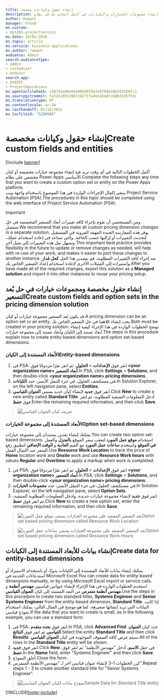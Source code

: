 ```yaml
---
title: إنشاء حقول وكيانات مخصصة
description: يوضح هذا الموضوع كيفية إنشاء مجموعات الخيارات والكيانات في الحل الخاص بك في نظام Power Apps الأساسي.
author: Rumant
manager: kfend
ms.custom:
- dyn365-projectservice
ms.date: 10/01/2020
ms.topic: article
ms.service: business-applications
ms.author: rumant
audience: Admin
search.audienceType:
- admin
- customizer
- enduser
search.app:
- D365PS
- ProjectOperations
ms.openlocfilehash: c58745a46e84a40b90fbb3cbf89b10e293588fc3
ms.sourcegitcommit: fa32b1893286f20271fa4ec4be8fc68bd135f53c
ms.translationtype: HT
ms.contentlocale: ar-SA
ms.lasthandoff: 02/15/2021
ms.locfileid: "5290505"
---
```

# <a name="create-custom-fields-and-entities"></a><span data-ttu-id="2608b-103">إنشاء حقول وكيانات مخصصة</span><span class="sxs-lookup"><span data-stu-id="2608b-103">Create custom fields and entities</span></span> 

[!include [banner](../includes/psa-now-project-operations.md)]

<span data-ttu-id="2608b-104">أكمل الخطوات التالية في أي وقت تريد فيه إنشاء مجموعة خيارات مخصصة أو كيان مخصص على نظام Power Apps الأساسي.</span><span class="sxs-lookup"><span data-stu-id="2608b-104">Complete the following steps any time that you want to create a custom option set or entity on the Power Apps platform.</span></span>  
<span data-ttu-id="2608b-105">ينبغي إكمال الإجراءات الواردة في هذا الموضوع باستخدام واجهة ويب Project Service Automation (PSA).</span><span class="sxs-lookup"><span data-stu-id="2608b-105">The procedures in this topic should be completed using the web interface of Project Service Automation (PSA).</span></span>

> [!IMPORTANT]
> <span data-ttu-id="2608b-106">ومن المستحسن أن تقوم بإجراء كافة تغييرات أبعاد التسعير المخصصة في حل منفصل.</span><span class="sxs-lookup"><span data-stu-id="2608b-106">We recommend that you make all custom pricing dimension changes in a separate solution.</span></span> <span data-ttu-id="2608b-107">يوفر هذه الممارسة الجيدة المهمة المرونة في المستقبل لتحديث التغييرات أو إزالتها حسب الحاجة، والتي تساعد في إعادة استخدام عملك، وتسهل نقل هذه التغييرات إلى مثيل آخر.</span><span class="sxs-lookup"><span data-stu-id="2608b-107">This important best practice provides flexibility in the future to update or remove changes as needed, will help with re-use of your work, and makes it easier to port these changes to another instance.</span></span> <span data-ttu-id="2608b-108">بعد إجراء كافة التغييرات المطلوبة، قم بتصدير هذا الحل **كحل مُدار** واستيراده إلى المثيلات الأخرى لإعادة استخدام إعداد التسعير الخاص بك.</span><span class="sxs-lookup"><span data-stu-id="2608b-108">After you have made all of the required changes, export this solution as a **Managed solution** and import it into other instances to reuse your pricing setup.</span></span>

  
## <a name="create-custom-fields-and-option-sets-in-the-pricing-dimension-solution"></a><span data-ttu-id="2608b-109">إنشاء حقول مخصصة ومجموعات خيارات في حل بُعد التسعير</span><span class="sxs-lookup"><span data-stu-id="2608b-109">Create custom fields and option sets in the pricing dimension solution</span></span>

<span data-ttu-id="2608b-110">قد يكون بُعد التسعير مجموعة خيارات أو كيان.</span><span class="sxs-lookup"><span data-stu-id="2608b-110">A pricing dimension can be an option set or an entity.</span></span> <span data-ttu-id="2608b-111">يجب إنشاء كلاهما في حل التسعير الخاص بك.</span><span class="sxs-lookup"><span data-stu-id="2608b-111">Both must be created in your pricing solution.</span></span> <span data-ttu-id="2608b-112">توضح الخطوات الواردة في هذا الإجراء كيفية إنشاء أبعاد تستند إلى الكيان وأبعاد تستند إلى مجموعة خيارات.</span><span class="sxs-lookup"><span data-stu-id="2608b-112">The steps in this procedure explain how to create entity-based dimensions and option set-based dimensions.</span></span>

### <a name="entity-based-dimensions"></a><span data-ttu-id="2608b-113">الأبعاد المستندة إلى الكيان</span><span class="sxs-lookup"><span data-stu-id="2608b-113">Entity-based dimensions</span></span>

1. <span data-ttu-id="2608b-114">في PSA، انقر فوق **الإعدادات** > **الحلول**، ثم انقر نقرًا مزدوجًا فوق **\<your organization name> أبعاد التسعير**.</span><span class="sxs-lookup"><span data-stu-id="2608b-114">In PSA, click **Settings** > **Solutions**, and then double-click **\<your organization name> pricing dimensions**.</span></span>
2. <span data-ttu-id="2608b-115">في مستكشف الحلول، في جزء التنقل الأيسر، حدد **الكيانات**.</span><span class="sxs-lookup"><span data-stu-id="2608b-115">In Solution Explorer, on the left navigation pane, select **Entities**.</span></span>
3. <span data-ttu-id="2608b-116">انقر فوق **جديد** لإنشاء كيان جديد يسمي **العنوان القياسي**.</span><span class="sxs-lookup"><span data-stu-id="2608b-116">Click **New** to create a new entity called **Standard Title**.</span></span> <span data-ttu-id="2608b-117">أدخل المعلومات المتبقية المطلوبة، ثم انقر فوق **حفظ**.</span><span class="sxs-lookup"><span data-stu-id="2608b-117">Enter the remaining required information, and then click **Save**.</span></span>

> ![تعريف كيان العنوان القياسي](media/Standard-Title-entity-definition.png)


### <a name="option-set-based-dimensions"></a><span data-ttu-id="2608b-119">الأبعاد المستندة إلى مجموعة الخيارات</span><span class="sxs-lookup"><span data-stu-id="2608b-119">Option set-based dimensions</span></span> 
<span data-ttu-id="2608b-120">يمكنك إنشاء بعدين يستندان إلى مجموعة خيارات.</span><span class="sxs-lookup"><span data-stu-id="2608b-120">You can create two option set-based dimensions.</span></span> <span data-ttu-id="2608b-121">استخدام **موقع عمل المورد** لتعقب سعر الموقع **بالمنزل** والعمل **في الموقع** واستخدم **ساعات عمل المورد** مع القيم **العادية** و **الوقت الإضافي** لتطبيق رفع السعر عند اكتمال العمل.</span><span class="sxs-lookup"><span data-stu-id="2608b-121">Use **Resource Work Location** to track the price of **Home** location work and **Onsite** work and use **Resource Work hours** with values **Regular** and **Overtime** to apply a markup when work is completed.</span></span>


1. <span data-ttu-id="2608b-122">في PSA، انقر فوق **الإعدادات** > **الحلول**، ثم انقر نقرًا مزدوجًا فوق **\<your organization name> أبعاد التسعير**.</span><span class="sxs-lookup"><span data-stu-id="2608b-122">In PSA, click **Settings** > **Solutions**, and then double-click  **\<your organization name> pricing dimensions**.</span></span> 
2. <span data-ttu-id="2608b-123">في مستكشف الحلول، في جزء التنقل الأيسر، حدد **مجموعات الخيارات**.</span><span class="sxs-lookup"><span data-stu-id="2608b-123">In Solution Explorer, on the left navigation pane, select  **Option Sets**.</span></span> 
3. <span data-ttu-id="2608b-124">انقر فوق **جديد** لإنشاء مجموعة خيارات جديدة، وادخل المعلومات المطلوبة المتبقية، ثم انقر فوق **حفظ**.</span><span class="sxs-lookup"><span data-stu-id="2608b-124">Click **New** to create a new option set, enter the remaining required information, and then click **Save**.</span></span>

> ![<span data-ttu-id="2608b-125">بعد التسعير المعتمد على مجموعة الخيارات يسمى موقع عمل المورد</span><span class="sxs-lookup"><span data-stu-id="2608b-125">Option set based pricing dimension called Resource Work Location</span></span> ](media/Option-set-PD-called-Resource-Work-Location.png)

> ![<span data-ttu-id="2608b-126">بعد التسعير المعتمد على مجموعة الخيارات يسمى ساعات عمل المورد</span><span class="sxs-lookup"><span data-stu-id="2608b-126">Option set based pricing dimension called Resource Work Hours</span></span> ](media/Option-set-PD-called-Resource-Work-Hours.PNG)


## <a name="create-data-for-entity-based-dimensions"></a><span data-ttu-id="2608b-127">إنشاء بيانات للأبعاد المستندة إلى الكيانات</span><span class="sxs-lookup"><span data-stu-id="2608b-127">Create data for entity-based dimensions</span></span>

<span data-ttu-id="2608b-128">يمكنك إنشاء بيانات للأبعاد المستندة إلى الكيانات يدويًا، أو باستخدام الاستيراد أو استدعاءات الخدمة في Microsoft Excel.</span><span class="sxs-lookup"><span data-stu-id="2608b-128">You can create data for entity-based dimensions manually, or by using Microsoft Excel import or service calls.</span></span> <span data-ttu-id="2608b-129">استخدم الخطوات الواردة في هذا الإجراء لإنشاء عنوانين قياسيين **مهندس أنظمة** و **مهندس أنظمة متمرس** من البعد المستند إلى كيان **العنوان القياسي**.</span><span class="sxs-lookup"><span data-stu-id="2608b-129">Use the steps in this procedure to create two standard titles, **Systems Engineer** and **Senior Systems Engineer** from the entity-based dimension, **Standard Title**.</span></span> <span data-ttu-id="2608b-130">إذا كانت البيانات التي تريد إنشائها صغيرهة، كما هو موضح في المثال التالي، يمكنك استخدام نموذج قياسي.</span><span class="sxs-lookup"><span data-stu-id="2608b-130">If the data that you want to create is small, as in the following example, you can use a standard form.</span></span>

1. <span data-ttu-id="2608b-131">في PSA، انقر فوق **بحث متقدم**.</span><span class="sxs-lookup"><span data-stu-id="2608b-131">In PSA, click **Advanced Find**.</span></span> <span data-ttu-id="2608b-132">حدد كيان **العنوان القياسي** ثم انقر فوق **النتائج**.</span><span class="sxs-lookup"><span data-stu-id="2608b-132">Select the entity **Standard Title** and then click **Results**.</span></span> <span data-ttu-id="2608b-133">سيتم عرض كافة الصفوف الموجودة في كيان **العنوان القياسي**.</span><span class="sxs-lookup"><span data-stu-id="2608b-133">All of the rows in the **Standard Title** entity will be shown.</span></span>
2. <span data-ttu-id="2608b-134">انقر فوق **جديد**.</span><span class="sxs-lookup"><span data-stu-id="2608b-134">Click **New**.</span></span> <span data-ttu-id="2608b-135">في حقل **الاسم**، أدخل "مهندس الأنظمة" ثم انقر فوق **حفظ**.</span><span class="sxs-lookup"><span data-stu-id="2608b-135">In the **Name** field, enter "Systems Engineer" and then click **Save**.</span></span>
3. <span data-ttu-id="2608b-136">أغلق النموذج.</span><span class="sxs-lookup"><span data-stu-id="2608b-136">Close the form.</span></span> 
4. <span data-ttu-id="2608b-137">كرر الخطوات 1-3 لإنشاء عنوان قياسي آخر لـ "مهندس الأنظمة المتمرس".</span><span class="sxs-lookup"><span data-stu-id="2608b-137">Repeat steps 1 - 3 to create another standard title for "Senior Systems Engineer".</span></span>

> ![<span data-ttu-id="2608b-138">نموذج بيانات لكيان العنوان القياسي</span><span class="sxs-lookup"><span data-stu-id="2608b-138">Sample Data for Standard Title entity</span></span> ](media/ST-data.png)




[!INCLUDE[footer-include](../includes/footer-banner.md)]